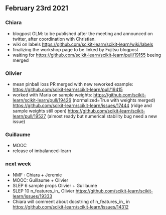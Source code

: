 ## February 23rd 2021

### Chiara
- blogpost GLM: to be published after the meeting and announced on twitter, after coordination with Christian.
- wiki on labels https://github.com/scikit-learn/scikit-learn/wiki/labels
- finalizing the workshop page to be linked by Fujitsu blogpost
- waiting for https://github.com/scikit-learn/scikit-learn/pull/19155 beeing merged

### Olivier

- mean pinball loss PR merged with new reworked example: https://github.com/scikit-learn/scikit-learn/pull/19415
- worked with Maria on sample weights: 
    https://github.com/scikit-learn/scikit-learn/pull/19426 (normalized=True with weights merged)
    https://github.com/scikit-learn/scikit-learn/issues/17444 (ridge and sample weights still open)
    https://github.com/scikit-learn/scikit-learn/pull/19527 (almost ready but numerical stability bug need a new issue)

### Guillaume

- MOOC
- release of imbalanced-learn

### next week

- NMF : Chiara + Jeremie
- MOOC: Guillaume + Olivier
- SLEP 6 sample props Olivier + Guillaume
- SLEP 10 n_features_in_ Olivier https://github.com/scikit-learn/scikit-learn/issues/19333
- Chiara will comment about docstring of n_features_in_ in https://github.com/scikit-learn/scikit-learn/issues/14312
